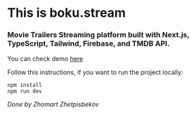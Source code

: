 # This is boku.stream
### Movie Trailers Streaming platform built with Next.js, TypeScript, Tailwind, Firebase, and TMDB API.

You can check demo [here](https://boku-stream.vercel.app/)

Follow this instructions, if you want to run the project locally:
```
npm install
npm run dev
```

*Done by Zhomart Zhetpisbekov*


